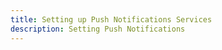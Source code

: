 ```yaml
---
title: Setting up Push Notifications Services
description: Setting Push Notifications
---
```


<inline-fragment platform="ios" src="~/sdk/push-notifications/fragments/ios/setup-apns.md"></inline-fragment>